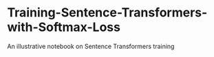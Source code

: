 # Training-Sentence-Transformers-with-Softmax-Loss
An illustrative notebook on Sentence Transformers training
